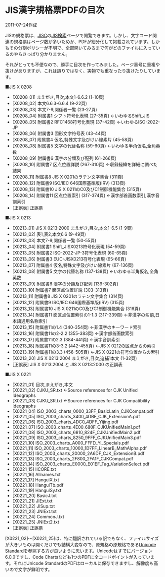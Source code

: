# JIS漢字規格票PDFの目次

2011-07-24作成

JISの規格票は、[JISC](http://www.jisc.go.jp/)の[JIS検索](http://www.jisc.go.jp/app/JPS/JPSO0020.html)ページで閲覧できます。しかし、文字コード関連の規格票はページ数が多いためか、PDFが細分化して掲載されています。しかもその分割ポリシーが不明で、全部開いてみるまで何がどのファイルに入っているのやらさっぱり分かりません。

それがとっても不便なので、勝手に目次を作ってみました。ページ番号に重複や抜けがありますが、これは誤りではなく、実物でも重なったり抜けたりしています。

■JIS X 0208

- [X0208_01] まえがき,目次,本文1-6.6.2 (1-10頁)
- [X0208_02] 本文6.6.3-6.6.4 (9-22頁)
- [X0208_03] 本文7-9,関係者一覧 (23-27頁)
- [X0208_04] 附属書1 シフト符号化表現 (27-35頁) ←いわゆるShift_JIS
- [X0208_05] 附属書2 RFC1468符号化表現 (37-42頁) ←いわゆるISO-2022-JP
- [X0208_06] 附属書3 図形文字符号表 (43-44頁)
- [X0208_07] 附属書4 仮名,特殊文字及びけい線素片 (45-58頁)
- [X0208_08] 附属書5 文字の代替名称 (59-60頁) ←いわゆる半角仮名,全角英数
- [X0208_09] 附属書6 漢字の分類及び配列 (61-266頁)
- [X0208_10] 附属書7 区点位置詳説 (267-310頁) ←収録経緯を詳細に調べた結果
- [X0208_11] 附属書8 JIS X 0201のラテン文字集合 (311頁)
- [X0208_12] 附属書9 ISO/IEC 646国際基準版(IRV) (313頁)
- [X0208_13] 附属書10 JIS X 0211のC0及びC1制御機能集合 (315頁)
- [X0208_14] 附属書11 区点位置索引 (317-374頁) ←漢字部首画数索引,漢字音訓索引
- [正誤表] 正誤票

■JIS X 0213

- [X0213_01] JIS X 0213:2000 まえがき,目次,本文1-6.5 (1-9頁)
- [X0213_02] 表1,表2,本文6.6 (9-49頁)
- [X0213_03] 本文7-9,関係者一覧 (50-55頁)
- [X0213_04] 附属書1 Shift_JISX0213符号化表現 (54-59頁)
- [X0213_05] 附属書2 ISO-2022-JP-3符号化表現 (60-65頁)
- [X0213_06] 附属書3 EUC-JISX0213符号化表現 (65-66頁)
- [X0213_07] 附属書4 仮名,特殊文字及びけい線素片 (67-136頁)
- [X0213_08] 附属書5 文字の代替名称 (137-138頁) ←いわゆる半角仮名,全角英数
- [X0213_09] 附属書6 漢字の分類及び配列 (139-302頁)
- [X0213_10] 附属書7 面区点位置詳説 (303-313頁)
- [X0213_11] 附属書8 JIS X 0201のラテン文字集合 (314頁)
- [X0213_12] 附属書9 ISO/IEC 646国際基準版(IRV) (315頁)
- [X0213_13] 附属書10 JIS X 0211のC0及びC1制御機能集合 (316頁)
- [X0213_14] 附属書11 面区点位置索引の1-1.3 (317-339頁) ←非漢字の名前,日本語通用名称索引
- [X0213_15] 附属書11の1.4 (340-354頁) ←非漢字のキーワード索引
- [X0213_16] 附属書11の2-2.2 (355-383頁) ←漢字部首画数索引
- [X0213_17] 附属書11の2.3 (384-441頁) ←漢字音訓索引
- [X0213_18] 附属書11の3-3.2 (442-455頁) ←JIS X 0212の区点からの索引
- [X0213_19] 附属書11の3.3 (456-505頁) ←JIS X 0221の符号位置からの索引
- [X0213_20] JIS X 0213:2004 まえがき,目次,追補1本文 (1-32頁)
- [正誤表] JIS X 0213:2004 と JIS X 0213:2000 の正誤表

■JIS X 0221

- [X0221_01] 目次,まえがき,本文
- [X0221_02] CJKU_SR.txt ←Source references for CJK Unified Ideographs
- [X0221_03] CJKU_SR.txt ←Source references for CJK Compatibility Ideographs
- [X0221_04] ISO_2003_charts_0000_33FF_BasicLatin_CJKCompat.pdf
- [X0221_05] ISO_2003_charts_3400_4DBF_CJK_ExtensionA.pdf
- [X0221_06] ISO_2003_charts_4DC0_4DFF_Yijing.pdf
- [X0221_07] ISO_2003_charts_4E00_680F_CJKUnifiedMain1.pdf
- [X0221_08] ISO_2003_charts_6810_824F_CJKUnifiedMain2.pdf
- [X0221_09] ISO_2003_charts_8250_9FFF_CJKUnifiedMain3.pdf
- [X0221_10] ISO_2003_charts_A000_FFFD_Yi_Specials.pdf
- [X0221_11] ISO_2003_charts_10000_1D7FF_LinearB_MathAlpha.pdf
- [X0221_12] ISO_2003_charts_20000_2A6DF_CJK_ExtensionB.pdf
- [X0221_13] ISO_2003_charts_2F800_2FA1F_CJKCompat.pdf
- [X0221_14] ISO_2003_charts_E0000_E01EF_Tag_VariationSelect.pdf
- [X0221_15] IICORE.txt
- [X0221_16] Allnames.txt
- [X0221_17] HangulX.txt
- [X0221_18] HangulTb.pdf
- [X0221_19] HangulSy.txt
- [X0221_20] BasicJ.txt
- [X0221_21] JIExt.txt
- [X0221_22] JISup.txt
- [X0221_23] JNIExt.txt
- [X0221_24] CommonJ.txt
- [X0221_25] JNIExt2.txt
- [正誤表] 正誤票

[X0221_02]～[X0221_25]は、特に翻訳されている訳でもなく、ファイルサイズが大きいものは開くだけでも結構大変なので、原規格の原規格である[Unicode Standard](http://www.unicode.org/versions/components-6.0.0.html)を参照する方が良いように思います。Unicodeはすでにバージョン6.0.0ですし、Code Chartsなども1つのPDFに全コードポイントが入っています。それにUnicode StandardのPDFはローカルに保存できますし、解像度も高いので文字が鮮明です。
